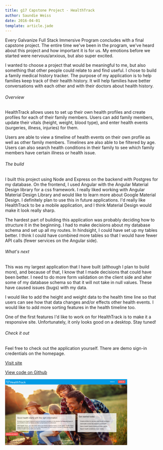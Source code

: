 ```yaml
---
title: g17 Capstone Project - HealthTrack
author: Saundie Weiss
date: 2016-04-01
template: article.jade
---
```


Every Galvanize Full Stack Immersive Program concludes with a final capstone project. The entire time we've been in the program, we've heard about this project and how important it is for us. My emotions before we started were nervous/anxious, but also super excited.

<span class="more"></span>

I wanted to choose a project that would be meaningful to me, but also something that other people could relate to and find useful. I chose to build a family medical history tracker. The purpose of my application is to help families keep track of their health history. It will help families have better conversations with each other and with their doctors about health history.

<h6>Overview</h6>

HealthTrack allows uses to set up their own health profiles and create profiles for each of their family members. Users can add family members, update their vitals (height, weight, blood type), and enter health events (surgeries, illness, injuries) for them.

Users are able to view a timeline of health events on their own profile as well as other family members. Timelines are also able to be filtered by age. Users can also search health conditions in their family to see which family members have certain illness or health issue.

<h6>The build</h6>

I built this project using Node and Express on the backend with Postgres for my database. On the frontend, I used Angular with the Angular Material Design library for a css framework. I really liked working with Angular Material Design Library and would like to learn more about Google Material Design. I definitely plan to use this in future applications. I'd really like HealthTrack to be a mobile application, and I think Material Design would make it look really sharp.

The hardest part of building this application was probably deciding how to structure it in the beginning. I had to make decisions about my database schema and set up all my routes. In hindsight, I could have set up my tables better. I think I could have combined more tables so that I would have fewer API calls (fewer services on the Angular side).

<h6>What's next</h6>

This was my largest application that I have built (although I plan to build more), and because of that, I know that I made decisions that could have been better. I need to do more form validation on the client side and alter some of my database schema so that it will not take in null values. These have caused issues (bugs) with my data.

I would like to add the height and weight data to the health time line so that users can see how that data changes and/or effects other health events. I would like to add more sorting features in the health timeline too.

One of the first features I'd like to work on for HealthTrack is to make it a responsive site. Unfortunately, it only looks good on a desktop. Stay tuned!

<h6>Check it out</h6>

Feel free to check out the application yourself. There are demo sign-in credentials on the homepage.

[Visit site](https://healthtrack.online)

[View code on Github](https://github.com/saundie184/health-track)

<a href='https://healthtrack.online'> <img src="HealthTrack-img.png" alt="HealthTrack homepage" style="width: 400px; text-align=center"/> </a>

